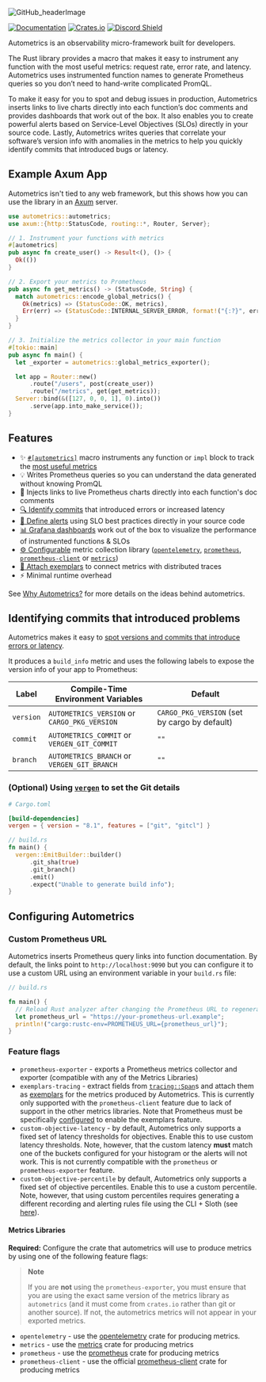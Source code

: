 ![GitHub_headerImage](https://user-images.githubusercontent.com/3262610/221191767-73b8a8d9-9f8b-440e-8ab6-75cb3c82f2bc.png)

[![Documentation](https://docs.rs/autometrics/badge.svg)](https://docs.rs/autometrics)
[![Crates.io](https://img.shields.io/crates/v/autometrics.svg)](https://crates.io/crates/autometrics)
[![Discord Shield](https://discordapp.com/api/guilds/950489382626951178/widget.png?style=shield)](https://discord.gg/kHtwcH8As9)

Autometrics is an observability micro-framework built for developers.

The Rust library provides a macro that makes it easy to instrument any function with the most useful metrics: request rate, error rate, and latency. Autometrics uses instrumented function names to generate Prometheus queries so you don’t need to hand-write complicated PromQL.

To make it easy for you to spot and debug issues in production, Autometrics inserts links to live charts directly into each function’s doc comments and provides dashboards that work out of the box. It also enables you to create powerful alerts based on Service-Level Objectives (SLOs) directly in your source code. Lastly, Autometrics writes queries that correlate your software’s version info with anomalies in the metrics to help you quickly identify commits that introduced bugs or latency.

## Example Axum App

Autometrics isn't tied to any web framework, but this shows how you can use the library in an [Axum](https://github.com/tokio-rs/axum) server.

```rust
use autometrics::autometrics;
use axum::{http::StatusCode, routing::*, Router, Server};

// 1. Instrument your functions with metrics
#[autometrics]
pub async fn create_user() -> Result<(), ()> {
  Ok(())
}

// 2. Export your metrics to Prometheus
pub async fn get_metrics() -> (StatusCode, String) {
  match autometrics::encode_global_metrics() {
    Ok(metrics) => (StatusCode::OK, metrics),
    Err(err) => (StatusCode::INTERNAL_SERVER_ERROR, format!("{:?}", err))
  }
}

// 3. Initialize the metrics collector in your main function
#[tokio::main]
pub async fn main() {
  let _exporter = autometrics::global_metrics_exporter();

  let app = Router::new()
      .route("/users", post(create_user))
      .route("/metrics", get(get_metrics));
  Server::bind(&([127, 0, 0, 1], 0).into())
      .serve(app.into_make_service());
}
```

## Features

- ✨ [`#[autometrics]`](https://docs.rs/autometrics/latest/autometrics/attr.autometrics.html) macro instruments any function or `impl` block to track the [most useful metrics](https://docs.rs/autometrics/latest/autometrics/attr.autometrics.html#generated-metrics)
- 💡 Writes Prometheus queries so you can understand the data generated without knowing PromQL
- 🔗 Injects links to live Prometheus charts directly into each function's doc comments
- [🔍 Identify commits](#identifying-commits-that-introduced-problems) that introduced errors or increased latency
- [🚨 Define alerts](https://docs.rs/autometrics/latest/autometrics/objectives/index.html) using SLO best practices directly in your source code
- [📊 Grafana dashboards](https://github.com/autometrics-dev#5-configuring-prometheus) work out of the box to visualize the performance of instrumented functions & SLOs
- [⚙️ Configurable](#metrics-libraries) metric collection library ([`opentelemetry`](https://crates.io/crates/opentelemetry), [`prometheus`](https://crates.io/crates/prometheus), [`prometheus-client`](https://crates.io/crates/prometheus-client) or [`metrics`](https://crates.io/crates/metrics))
- [📍 Attach exemplars](https://docs.rs/autometrics/latest/autometrics/exemplars/index.html) to connect metrics with distributed traces
- ⚡ Minimal runtime overhead

See [Why Autometrics?](https://github.com/autometrics-dev#4-why-autometrics) for more details on the ideas behind autometrics.

## Identifying commits that introduced problems

Autometrics makes it easy to [spot versions and commits that introduce errors or latency](https://fiberplane.com/blog/autometrics-rs-0-4-spot-commits-that-introduce-errors-or-slow-down-your-application).

It produces a `build_info` metric and uses the following labels to expose the version info of your app to Prometheus:

| Label | Compile-Time Environment Variables | Default |
|---|---|---|
| `version` | `AUTOMETRICS_VERSION` or `CARGO_PKG_VERSION` | `CARGO_PKG_VERSION` (set by cargo by default) |
| `commit` | `AUTOMETRICS_COMMIT` or `VERGEN_GIT_COMMIT` | `""` |
| `branch` | `AUTOMETRICS_BRANCH` or `VERGEN_GIT_BRANCH` | `""` |

### (Optional) Using [`vergen`](https://crates.io/crates/vergen) to set the Git details

```toml
# Cargo.toml

[build-dependencies]
vergen = { version = "8.1", features = ["git", "gitcl"] }
```

```rust
// build.rs
fn main() {
  vergen::EmitBuilder::builder()
      .git_sha(true)
      .git_branch()
      .emit()
      .expect("Unable to generate build info");
}
```


## Configuring Autometrics

### Custom Prometheus URL

Autometrics inserts Prometheus query links into function documentation. By default, the links point to `http://localhost:9090` but you can configure it to use a custom URL using an environment variable in your `build.rs` file:

```rust
// build.rs

fn main() {
  // Reload Rust analyzer after changing the Prometheus URL to regenerate the links
  let prometheus_url = "https://your-prometheus-url.example";
  println!("cargo:rustc-env=PROMETHEUS_URL={prometheus_url}");
}
```

### Feature flags

- `prometheus-exporter` - exports a Prometheus metrics collector and exporter (compatible with any of the Metrics Libraries)
- `exemplars-tracing` - extract fields from [`tracing::Span`](https://docs.rs/tracing/latest/tracing/struct.Span.html)s and attach them as [exemplars](https://grafana.com/docs/grafana/latest/fundamentals/exemplars/) for the metrics produced by Autometrics. This is currently only supported with the `prometheus-client` feature due to lack of support in the other metrics libraries. Note that Prometheus must be specifically [configured](https://prometheus.io/docs/prometheus/latest/feature_flags/#exemplars-storage) to enable the exemplars feature.
- `custom-objective-latency` - by default, Autometrics only supports a fixed set of latency thresholds for objectives. Enable this to use custom latency thresholds. Note, however, that the custom latency **must** match one of the buckets configured for your histogram or the alerts will not work. This is not currently compatible with the `prometheus` or `prometheus-exporter` feature.
- `custom-objective-percentile` by default, Autometrics only supports a fixed set of objective percentiles. Enable this to use a custom percentile. Note, however, that using custom percentiles requires generating a different recording and alerting rules file using the CLI + Sloth (see [here](https://github.com/autometrics-dev/autometrics-rs/tree/main/autometrics-cli)).

#### Metrics Libraries

**Required:** Configure the crate that autometrics will use to produce metrics by using one of the following feature flags:

> **Note**
>
> If you are **not** using the `prometheus-exporter`, you must ensure that you are using the exact same version of the metrics library as `autometrics` (and it must come from `crates.io` rather than git or another source). If not, the autometrics metrics will not appear in your exported metrics.

- `opentelemetry`  - use the [opentelemetry](https://crates.io/crates/opentelemetry) crate for producing metrics.
- `metrics` - use the [metrics](https://crates.io/crates/metrics) crate for producing metrics
- `prometheus` - use the [prometheus](https://crates.io/crates/prometheus) crate for producing metrics
- `prometheus-client` - use the official [prometheus-client](https://crates.io/crates/prometheus-client) crate for producing metrics
